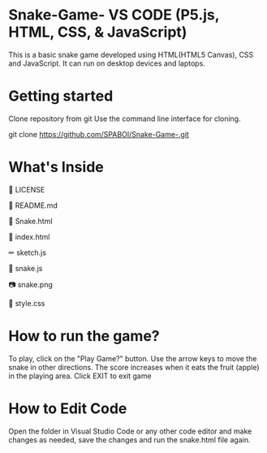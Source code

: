 # Snake-Game- VS CODE (P5.js, HTML, CSS, & JavaScript)
This is a basic snake game developed using HTML(HTML5 Canvas), CSS and JavaScript. 
It can run on desktop devices and laptops.

# Getting started
Clone repository from git
Use the command line interface for cloning.

git clone https://github.com/SPABOI/Snake-Game-.git

# What's Inside
📃 LICENSE

📖 README.md

🐍 Snake.html

📇 index.html

✏ sketch.js

🐍 snake.js

📷 snake.png

💎 style.css

# How to run the game?
To play, click on the "Play Game?" button.
Use the arrow keys to move the snake in other directions.
The score increases when it eats the fruit (apple) in the playing area.
Click EXIT to exit game

# How to Edit Code
Open the folder in Visual Studio Code or any other code editor and make 
changes as needed, save the changes and run the snake.html file again.
